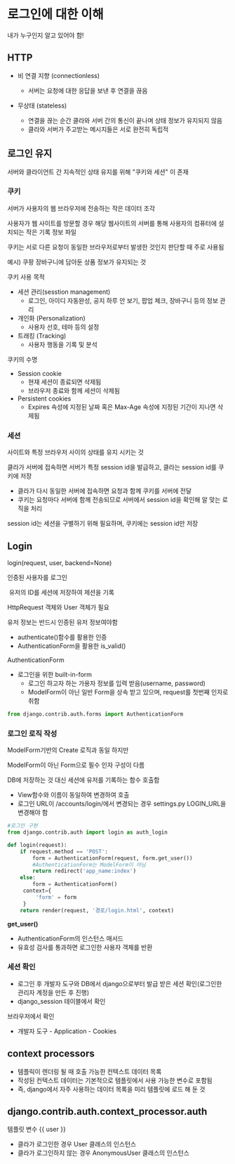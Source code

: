 # 로그인에 대한 이해

내가 누구인지 알고 있어야 함!

## HTTP

- 비 연결 지향 (connectionless)

  - 서버는 요청에 대한 응답을 보낸 후 연결을 끊음

    

- 무상태 (stateless)

  - 연결을 끊는 순간 클라와 서버 간의 통신이 끝나며 상태 정보가 유지되지 않음
  - 클라와 서버가 주고받는 메시지들은 서로 완전히 독립적



## 로그인 유지

서버와 클라이언트 간 지속적인 상태 유지를 위해 "쿠키와 세션" 이 존재



### 쿠키

서버가 사용자의 웹 브라우저에 전송하는 작은 데이터 조각

사용자가 웹 사이트를 방문할 경우 해당 웹사이트의 서버를 통해 사용자의 컴퓨터에 설치되는 작은 기록 정보 파일

쿠키는 서로 다른 요청이 동일한 브라우저로부터 발생한 것인지 판단할 때 주로 사용됨 

예시) 쿠팡 장바구니에 담아둔 상품 정보가 유지되는 것



쿠키 사용 목적

- 세션 관리(sesstion management)
  - 로그인, 아이디 자동완성, 공지 하루 안 보기, 팝업 체크, 장바구니 등의 정보 관리
- 개인화 (Personalization)
  - 사용자 선호, 테마 등의 설정
- 트래킹 (Tracking)
  - 사용자 행동을 기록 및 분석

쿠키의 수명

- Session cookie
  - 현재 세션이 종료되면 삭제됨
  - 브라우저 종료와 함께 세션이 삭제됨
- Persistent cookies
  - Expires 속성에 지정된 날짜 혹은 Max-Age 속성에 지정된 기간이 지나면 삭제됨



### 세션

사이트와 특정 브라우저 사이의 상태를 유지 시키는 것 

클라가 서버에 접속하면 서버가 특정 session id을 발급하고, 클라는 session id를 쿠키에 저장

- 클라가 다시 동일한 서버에 접속하면 요청과 함께 쿠키를 서버에 전달
- 쿠키는 요청마다 서버에 함께 전송되므로 서버에서 session id을 확인해 알 맞는 로직을 처리

session id는 세션을 구별하기 위해 필요하며, 쿠키에는 session id만 저장



## Login

login(request, user, backend=None)

인증된 사용자를 로그인

​	유저의 ID를 세션에 저장하여 제션을 기록

HttpRequest 객체와 User 객체가 필요

 유저 정보는 반드시 인증된 유저 정보여야함

- authenticate()함수를 활용한 인증
- AuthenticationForm을 활용한 is_valid()

AuthenticationForm

- 로그인을 위한 built-in-form
  - 로그인 하고자 하는 가용자 정보를 입력 받음(username, password)
  - ModelForm이 아닌 일반 Form을 상속 받고 있으며, request를 첫번째 인자로 취함

```python
from django.contrib.auth.forms import AuthenticationForm
```



### 로그인 로직 작성

ModelForm기반의 Create 로직과 동일 하지만 

ModelForm이 아닌 Form으로 필수 인자 구성이 다름

DB에 저장하는 것 대신 세션에 유저를 기록하는 함수 호출함

- View함수와 이름이 동일하여 변경하여 호출
- 로그인 URL이 /accounts/login/에서 변경되는 경우 settings.py LOGIN_URL을 변경해야 함

```python
#로그인 구현
from django.contrib.auth import login as auth_login

def login(request):
    if request.method == 'POST':
        form = AuthenticationForm(request, form.get_user())
        #AuthenticationForm는 ModelForm이 아님
        return redirect('app_name:index')
    else:
        form = AuthenticationForm()
     context={
         'form' = form
     }
    return render(request, '경로/login.html', context)
```

**get_user()**

- AuthenticationForm의 인스턴스 매서드
- 유효성 검사를 통과하면 로그인한 사용자 객체를 반환



### 세션 확인

- 로그인 후 개발자 도구와 DB에서 django으로부터 발급 받은 세션 확인(로그인한 관리자 계정을 만든 후 진행)
- django_session 테이블에서 확인

브라우저에서 확인

- 개발자 도구 - Application - Cookies



## context processors

- 템플릭이 렌더링 될 때 호출 가능한 컨텍스트 데이터 목록
- 작성된 컨텍스트 데이터는 기본적으로 템플릿에서 사용 가능한 변수로 포함됨
- 즉,  django에서 자주 사용하는 데이터 목록을 미리 템플릿에 로드 해 둔 것



## django.contrib.auth.context_processor.auth

템플릿 변수 {{ user }}

- 클라가 로그인한 경우 User 클래스의 인스턴스
- 클라가 로그인하지 않는 경우 AnonymousUser 클래스의 인스턴스